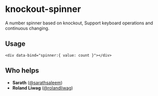 # knockout-spinner
A number spinner based on knockout, Support keyboard operations and continuous changing.

## Usage

~~~ spinner
<div data-bind="spinner:{ value: count }"></div>
~~~

## Who helps

* **Sarath** ([@sarathsaleem](https://github.com/sarathsaleem))
* **Roland Liwag** ([@rolandliwag](https://github.com/rolandliwag))
